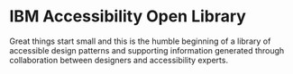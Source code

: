 # IBM Accessibility Open Library

Great things start small and this is the humble beginning of a library of accessible design patterns and supporting information generated through collaboration between designers and accessibility experts.

